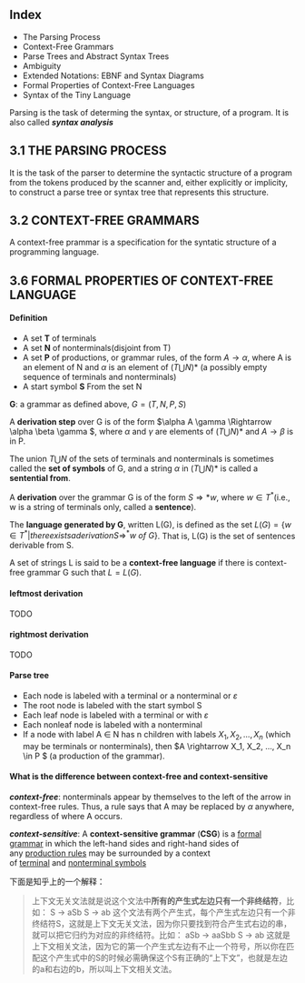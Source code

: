 ## Index

- The Parsing Process
- Context-Free Grammars
- Parse Trees and Abstract Syntax Trees
- Ambiguity
- Extended Notations: EBNF and Syntax Diagrams
- Formal Properties of Context-Free Languages
- Syntax of the Tiny Language



Parsing is the task of determing the syntax, or structure, of a program. It is also called ***syntax analysis***



## 3.1 THE PARSING PROCESS

It is the task of the parser to determine the syntactic structure of a program from the tokens produced by the scanner and, either explicitly or implicity, to construct a parse tree or syntax tree that represents this structure.



## 3.2 CONTEXT-FREE GRAMMARS

A context-free prammar is a specification for the syntatic structure of a programming language.



## 3.6 FORMAL PROPERTIES OF CONTEXT-FREE LANGUAGE

#### Definition

- A set **T** of terminals
- A set **N** of nonterminals(disjoint from T)
- A set **P** of productions, or grammar rules, of the form $A \rightarrow \alpha$, where A is an element of N and $\alpha$ is an element of $(T \bigcup N)*$ (a possibly empty sequence of terminals and nonterminals)
- A start symbol **S** From the set N



**G**: a grammar as defined above, $G = (T, N, P, S)$

A **derivation step** over G is of the form $\alpha A \gamma \Rightarrow \alpha \beta \gamma $, where $\alpha$ and $\gamma$ are elements of $(T \bigcup N)*$ and $A \rightarrow \beta$ is in P.

The union $T \bigcup N$ of the sets of terminals and nonterminals is sometimes called   the **set of symbols** of G, and a string $\alpha$ in $(T \bigcup N)*$ is called a **sentential from**.

A **derivation** over the grammar G is of the form $S \Rightarrow* w$, where $w \in T^*$(i.e., w is a string of terminals only, called a **sentence**).

The **language generated by G**, written L(G), is defined as the set  $L(G) = \{w \in T^* | there exists a derivation S \Rightarrow^* w \  of \ G\}$. That is, L(G) is the set of sentences derivable from S.

A set of strings L is said to be a **context-free language** if there is context-free grammar G such that $L = L(G)$.



#### leftmost derivation

TODO



#### rightmost derivation

TODO



#### Parse tree

- Each node is labeled with a terminal or a nonterminal or $\varepsilon$
- The root node is labeled with the start symbol S
- Each leaf node is labeled with a terminal or with $\varepsilon$
- Each nonleaf node is labeled with a nonterminal
- If a node with label A $\in$ N has n children with labels $X_1, X_2, ..., X_n$ (which may be terminals or nonterminals), then $A \rightarrow X_1, X_2, ..., X_n \in P $ (a production of the grammar).



#### What is the difference between context-free and context-sensitive 

***context-free***: nonterminals appear by themselves to the left of the arrow in context-free rules. Thus, a rule says that A may be replaced by $\alpha$ anywhere, regardless of where A occurs.

***context-sensitive***: A **context-sensitive grammar** (**CSG**) is a [formal grammar](https://en.wikipedia.org/wiki/Formal_grammar) in which the left-hand sides and right-hand sides of any [production rules](https://en.wikipedia.org/wiki/Production_(computer_science)) may be surrounded by a context of [terminal](https://en.wikipedia.org/wiki/Terminal_symbol) and [nonterminal symbols](https://en.wikipedia.org/wiki/Nonterminal_symbol)



下面是知乎上的一个解释：

> 上下文无关文法就是说这个文法中**所有的产生式左边只有一个非终结符**，比如：
> S -> aSb
> S -> ab
> 这个文法有两个产生式，每个产生式左边只有一个非终结符S，这就是上下文无关文法，因为你只要找到符合产生式右边的串，就可以把它归约为对应的非终结符。比如：
> aSb -> aaSbb
> S -> ab
> 这就是上下文相关文法，因为它的第一个产生式左边有不止一个符号，所以你在匹配这个产生式中的S的时候必需确保这个S有正确的“上下文”，也就是左边的a和右边的b，所以叫上下文相关文法。

